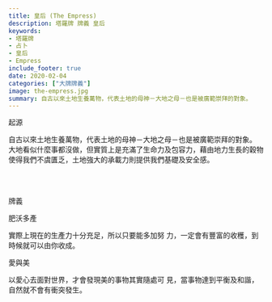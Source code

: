 ```yaml
---
title: 皇后 (The Empress)
description: 塔羅牌 牌義 皇后
keywords:
- 塔羅牌
- 占卜
- 皇后
- Empress
include_footer: true
date: 2020-02-04
categories: ["大牌牌義"]
image: the-empress.jpg
summary: 自古以來土地生養萬物，代表土地的母神－大地之母－也是被廣範崇拜的對象。
---
```


<p class="title is-3">起源</p>
<p class="subtitle is-6">
自古以來土地生養萬物，代表土地的母神－大地之母－也是被廣範崇拜的對象。 
大地看似什麼事都沒做，但實質上是充滿了生命力及包容力，藉由地力生長的穀物使得我們不虞匱乏，土地強大的承載力則提供我們基礎及安全感。
</p>

<br/><br/>
<p class="title is-3">牌義</p>
<p class="subtitle is-4">肥沃多產</p>
<p class="subtitle is-6">實際上現在的生產力十分充足，所以只要能多加努 力，一定會有豐富的收穫，到時候就可以由你收成。</p>
<p class="subtitle is-4">愛與美</p>
<p class="subtitle is-6">以愛心去面對世界，才會發現美的事物其實隨處可 見，當事物達到平衡及和諧，自然就不會有衝突發生。</p>

